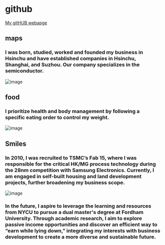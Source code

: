 # github

[My gitHUB webapge](https://github.com/Jiang-Wen-Hwang)

## maps
###  I was born, studied, worked and founded my business in Hsinchu and have established companies in Hsinchu, Shanghai, and Suzhou. Our company specializes in the semiconductor.                                             
![image](https://github.com/user-attachments/assets/8a91be39-a1ba-4ffa-bbdf-4e4d755eb2c9)

## food
### I prioritize health and body management by following a specific eating order to control my weight.
![image](https://github.com/user-attachments/assets/078b2617-0a92-4f15-a257-4222d838cad9)



## Smiles
### In 2010, I was recruited to TSMC’s Fab 15, where I was responsible for the critical HK/MG process technology during the 28nm competition with Samsung Electronics. Currently, I am engaged in self-built housing and land development projects, further broadening my business scope.
![image](https://github.com/user-attachments/assets/9e9df7a8-414f-4ec0-9f0d-9ea5626b5c4a)

###  In the future, I aspire to leverage the learning and resources from NYCU to pursue a dual master's degree at Fordham University. Through academic research, I aim to explore passive income opportunities and discover an efficient way to “earn while lying down,” integrating my interests with business development to create a more diverse and sustainable future.
